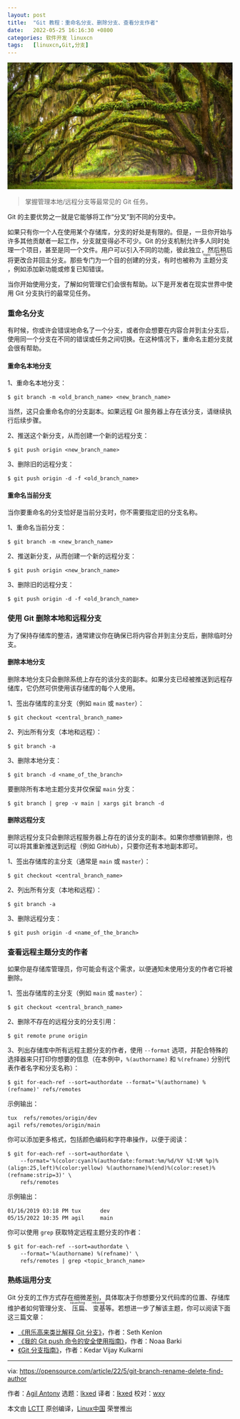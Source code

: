 ```yaml
---
layout: post
title:	"Git 教程：重命名分支、删除分支、查看分支作者"
date:	2022-05-25 16:16:30 +0800 
categories:	软件开发 linuxcn 
tags:	[linuxcn,Git,分支]
---
```



![](/Asserts/Images/album/202205/25/161618nt30jqe10nqtlzlj.jpg)



> 
> 掌握管理本地/远程分支等最常见的 Git 任务。
> 
> 
> 


Git 的主要优势之一就是它能够将工作“分叉”到不同的分支中。


如果只有你一个人在使用某个存储库，分支的好处是有限的。但是，一旦你开始与许多其他贡献者一起工作，分支就变得必不可少。Git 的分支机制允许多人同时处理一个项目，甚至是同一个文件。用户可以引入不同的功能，彼此独立，然后稍后将更改合并回主分支。那些专门为一个目的创建的分支，有时也被称为<ruby> 主题分支 <rt>  topic branch </rt></ruby>，例如添加新功能或修复已知错误。


当你开始使用分支，了解如何管理它们会很有帮助。以下是开发者在现实世界中使用 Git 分支执行的最常见任务。


### 重命名分支


有时候，你或许会错误地命名了一个分支，或者你会想要在内容合并到主分支后，使用同一个分支在不同的错误或任务之间切换。在这种情况下，重命名主题分支就会很有帮助。


#### 重命名本地分支


1、重命名本地分支：



```
$ git branch -m <old_branch_name> <new_branch_name>

```

当然，这只会重命名你的分支副本。如果远程 Git 服务器上存在该分支，请继续执行后续步骤。


2、推送这个新分支，从而创建一个新的远程分支：



```
$ git push origin <new_branch_name>

```

3、删除旧的远程分支：



```
$ git push origin -d -f <old_branch_name>

```

#### 重命名当前分支


当你要重命名的分支恰好是当前分支时，你不需要指定旧的分支名称。


1、重命名当前分支：



```
$ git branch -m <new_branch_name>

```

2、推送新分支，从而创建一个新的远程分支：



```
$ git push origin <new_branch_name>

```

3、删除旧的远程分支：



```
$ git push origin -d -f <old_branch_name>

```

### 使用 Git 删除本地和远程分支


为了保持存储库的整洁，通常建议你在确保已将内容合并到主分支后，删除临时分支。


#### 删除本地分支


删除本地分支只会删除系统上存在的该分支的副本。如果分支已经被推送到远程存储库，它仍然可供使用该存储库的每个人使用。


1、签出存储库的主分支（例如 `main` 或 `master`）：



```
$ git checkout <central_branch_name>

```

2、列出所有分支（本地和远程）：



```
$ git branch -a

```

3、删除本地分支：



```
$ git branch -d <name_of_the_branch>

```

要删除所有本地主题分支并仅保留 `main` 分支：



```
$ git branch | grep -v main | xargs git branch -d

```

#### 删除远程分支


删除远程分支只会删除远程服务器上存在的该分支的副本。如果你想撤销删除，也可以将其重新推送到远程（例如 GitHub），只要你还有本地副本即可。


1、签出存储库的主分支（通常是 `main` 或 `master`）：



```
$ git checkout <central_branch_name>

```

2、列出所有分支（本地和远程）：



```
$ git branch -a

```

3、删除远程分支：



```
$ git push origin -d <name_of_the_branch>

```

### 查看远程主题分支的作者


如果你是存储库管理员，你可能会有这个需求，以便通知未使用分支的作者它将被删除。


1、签出存储库的主分支（例如 `main` 或 `master`）：



```
$ git checkout <central_branch_name>

```

2、删除不存在的远程分支的分支引用：



```
$ git remote prune origin

```

3、列出存储库中所有远程主题分支的作者，使用 `--format` 选项，并配合特殊的选择器来只打印你想要的信息（在本例中，`%(authorname)` 和 `%(refname)` 分别代表作者名字和分支名称）：



```
$ git for-each-ref --sort=authordate --format='%(authorname) %(refname)' refs/remotes

```

示例输出：



```
tux  refs/remotes/origin/dev
agil refs/remotes/origin/main

```

你可以添加更多格式，包括颜色编码和字符串操作，以便于阅读：



```
$ git for-each-ref --sort=authordate \
    --format='%(color:cyan)%(authordate:format:%m/%d/%Y %I:%M %p)%(align:25,left)%(color:yellow) %(authorname)%(end)%(color:reset)%(refname:strip=3)' \
    refs/remotes

```

示例输出：



```
01/16/2019 03:18 PM tux      dev
05/15/2022 10:35 PM agil     main

```

你可以使用 `grep` 获取特定远程主题分支的作者：



```
$ git for-each-ref --sort=authordate \
    --format='%(authorname) %(refname)' \
    refs/remotes | grep <topic_branch_name>

```

### 熟练运用分支


Git 分支的工作方式存在细微差别，具体取决于你想要分叉代码库的位置、存储库维护者如何管理分支、<ruby> 压扁 <rt>  squashing </rt></ruby>、<ruby> 变基 <rt>  rebasing </rt></ruby>等。若想进一步了解该主题，你可以阅读下面这三篇文章：


* [《用乐高来类比解释 Git 分支》](https://opensource.com/article/22/4/git-branches)，作者：Seth Kenlon
* [《我的 Git push 命令的安全使用指南》](https://opensource.com/article/22/4/git-push)，作者：Noaa Barki
* [《Git 分支指南》](https://opensource.com/article/18/5/git-branching)，作者：Kedar Vijay Kulkarni




---


via: <https://opensource.com/article/22/5/git-branch-rename-delete-find-author>


作者：[Agil Antony](https://opensource.com/users/agantony) 选题：[lkxed](https://github.com/lkxed) 译者：[lkxed](https://github.com/lkxed) 校对：[wxy](https://github.com/wxy)


本文由 [LCTT](https://github.com/LCTT/TranslateProject) 原创编译，[Linux中国](https://linux.cn/) 荣誉推出
